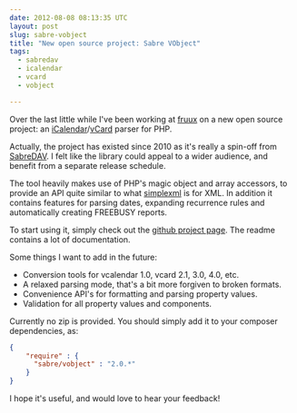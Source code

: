 ```yaml
---
date: 2012-08-08 08:13:35 UTC
layout: post
slug: sabre-vobject
title: "New open source project: Sabre VObject"
tags:
  - sabredav
  - icalendar
  - vcard
  - vobject

---
```

<p>Over the last little while I've been working at <a href="https://fruux.com/">fruux</a> on a new open source project: an <a href="https://tools.ietf.org/html/rfc5545">iCalendar</a>/<a href="https://tools.ietf.org/html/rfc6350">vCard</a> parser for PHP.</p>

<p>Actually, the project has existed since 2010 as it's really a spin-off from <a href="http://code.google.com/p/sabredav/">SabreDAV</a>. I felt like the library could appeal to a wider audience, and benefit from a separate release schedule.</p>

<p>The tool heavily makes use of PHP's magic object and array accessors, to provide an API quite similar to what <a href="php.net/manual/en/book.simplexml.php">simplexml</a> is for XML. In addition it contains features for parsing dates, expanding recurrence rules and automatically creating FREEBUSY reports.</p>

<p>To start using it, simply check out the <a href="https://github.com/evert/sabre-vobject">github project page</a>. The readme contains a lot of documentation.</p>

<p>Some things I want to add in the future:</p>

<ul>
  <li>Conversion tools for vcalendar 1.0, vcard 2.1, 3.0, 4.0, etc.</li>
  <li>A relaxed parsing mode, that's a bit more forgiven to broken formats.</li>
  <li>Convenience API's for formatting and parsing property values.</li>
  <li>Validation for all property values and components.</li>
</ul>

<p>Currently no zip is provided. You should simply add it to your composer dependencies, as:</p>

```json
{
    "require" : {
      "sabre/vobject" : "2.0.*"
    }
}
```

<p>I hope it's useful, and would love to hear your feedback!</p>
